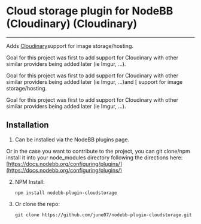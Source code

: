 # Cloud storage plugin for NodeBB (Cloudinary) (Cloudinary)
-----------
Adds [Cloudinary](https://cloudinary.com)support for image storage/hosting.

Goal for this project was first to add support for Cloudinary with other similar providers being added later (ie Imgur, ...).

Goal for this project was first to add support for Cloudinary with other similar providers being added later (ie Imgur, ...)and [ support for image storage/hosting.

Goal for this project was first to add support for Cloudinary with other similar providers being added later (ie Imgur, ...).

## Installation
1.  Can be installed via the NodeBB plugins page.

Or in the case you want to contribute to the project, you can git clone/npm install it into your node_modules directory following the directions here: [https://docs.nodebb.org/configuring/plugins/](https://docs.nodebb.org/configuring/plugins/)

2.  NPM Install:
	```
	npm install nodebb-plugin-cloudstorage
	```

3.  Or clone the repo:
	```
	git clone https://github.com/june07/nodebb-plugin-cloudstorage.git
	```

<!--stackedit_data:
eyJoaXN0b3J5IjpbMTE1Mjk0Mjk3NV19
-->